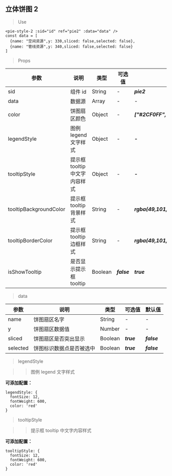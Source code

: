 ## 立体饼图 2

> Use

```
<pie-style-2 :sid="id" ref="pie2" :data="data" />
const data = [
  {name: "空间资源",y: 330,sliced: false,selected: false},
  {name: "管线资源",y: 340,sliced: false,selected: false}
]
```

> Props

| 参数                   | 说明                          | 类型    | 可选值      | 默认值                      |
| ---------------------- | ----------------------------- | ------- | ----------- | --------------------------- |
| sid                    | 组件 id                       | String  | -           | **_pie2_**                |
| data                   | 数据源                        | Array   | -           | -                           |
| color                  | 饼图扇区颜色                  | Object  | -           |  **_["#2CF0FF","#84FFC9","#E5795C","#D869FF","#8768FF","#1B7FF5"]_** |
| legendStyle            | 图例 legend 文字样式          | Object  | -           | **_-_**                    |
| tooltipStyle           | 提示框 tooltip 中文字内容样式 | Object  | -           | **_-_**                    |
| tooltipBackgroundColor | 提示框 tooltip 背景样式       | String  | -           | **_rgba(49,101,129,0.45)_** |
| tooltipBorderColor     | 提示框 tooltip 边框样式       | String  | -           | **_rgba(49,101,129,0.45)_** |
| isShowTooltip          | 是否显示提示框 tooltip        | Boolean | **_false_** | **_true_**                  |

> data

| 参数     | 说明                     | 类型    | 可选值     | 默认值      |
| -------- | ------------------------ | ------- | ---------- | ----------- |
| name     | 饼图扇区名字             | String  | -          | -           |
| y        | 饼图扇区数据值           | Number  | -          | -           |
| sliced   | 饼图扇区是否突出显示     | Boolean | **_true_** | **_false_** |
| selected | 饼图标识数据点是否被选中 | Boolean | **_true_** | **_false_** |

> legendStyle

> > 图例 legend 文字样式

**可添加配置：**

```
legendStyle: {
  fontSize: 12,
  fontWeight: 600,
  color: 'red'
}
```

> tooltipStyle

> > 提示框 tooltip 中文字内容样式

**可添加配置：**

```
tooltipStyle: {
  fontSize: 12,
  fontWeight: 600,
  color: 'red'
}
```

